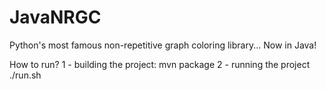 # JavaNRGC
Python's most famous non-repetitive graph coloring library... Now in Java!

How to run?
1 - building the project: mvn package
2 - running the project ./run.sh
